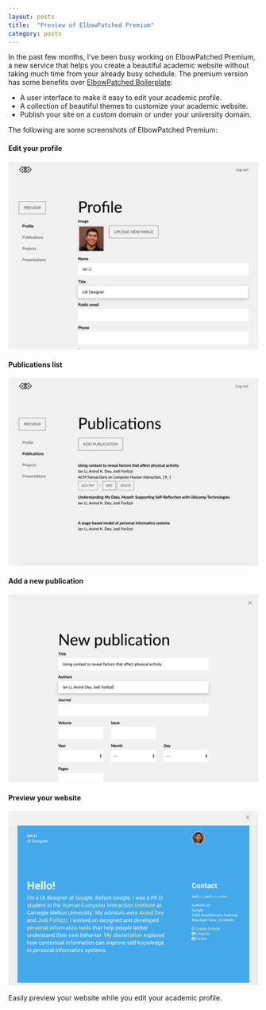 ```yaml
---
layout: posts
title:  "Preview of ElbowPatched Premium"
category: posts
---
```


In the past few months, I've been busy working on ElbowPatched Premium,
a new service that helps you create a beautiful academic website without taking much time from your already busy schedule.
The premium version has some benefits over [ElbowPatched Boilerplate](https://github.com/ianli/elbowpatched-boilerplate):

* A user interface to make it easy to edit your academic profile.
* A collection of beautiful themes to customize your academic website.
* Publish your site on a custom domain or under your university domain.

The following are some screenshots of ElbowPatched Premium:

#### Edit your profile

<a href="/img/posts/2015-03/ui-profile.png" target="_blank">
  <img src="/img/posts/2015-03/ui-profile.png"
       title="Profile edit page of ElbowPatched Premium"
       class="img-thumbnail
              img-responsive">
</a>

#### Publications list

<a href="/img/posts/2015-03/ui-publications.png" target="_blank">
  <img src="/img/posts/2015-03/ui-publications.png"
     title="Publications list page of ElbowPatched Premium"
     class="img-thumbnail
            img-responsive">
</a>

#### Add a new publication

<a href="/img/posts/2015-03/ui-publications-new.png" target="_blank">
  <img src="/img/posts/2015-03/ui-publications-new.png"
     title="New publication page of ElbowPatched Premium"
     class="img-thumbnail
            img-responsive">
</a>

#### Preview your website

<a href="/img/posts/2015-03/ui-preview.png" target="_blank">
  <img src="/img/posts/2015-03/ui-preview.png"
     title="Preview page of ElbowPatched Premium"
     class="img-thumbnail
            img-responsive">
</a>

Easily preview your website while you edit your academic profile. 